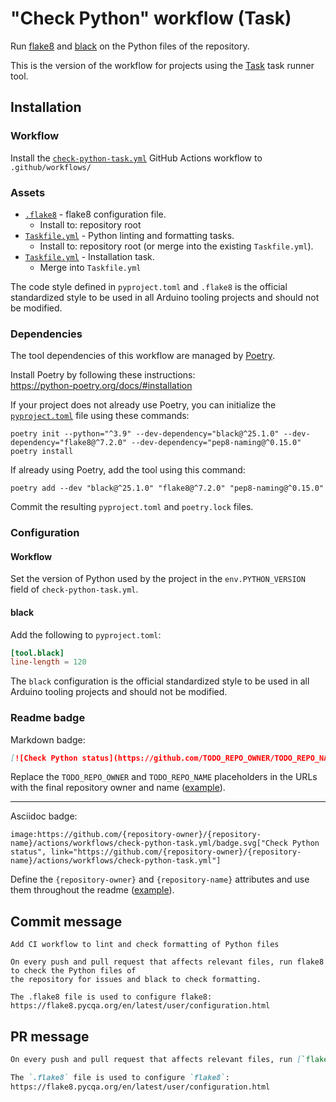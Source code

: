 # "Check Python" workflow (Task)

Run [flake8](https://flake8.pycqa.org/) and [black](https://github.com/psf/black) on the Python files of the repository.

This is the version of the workflow for projects using the [Task](https://taskfile.dev/#/) task runner tool.

## Installation

### Workflow

Install the [`check-python-task.yml`](check-python-task.yml) GitHub Actions workflow to `.github/workflows/`

### Assets

- [`.flake8`](assets/check-python/.flake8) - flake8 configuration file.
  - Install to: repository root
- [`Taskfile.yml`](assets/check-python-task/Taskfile.yml) - Python linting and formatting tasks.
  - Install to: repository root (or merge into the existing `Taskfile.yml`).
- [`Taskfile.yml`](assets/poetry-task/Taskfile.yml) - Installation task.
  - Merge into `Taskfile.yml`

The code style defined in `pyproject.toml` and `.flake8` is the official standardized style to be used in all Arduino tooling projects and should not be modified.

### Dependencies

The tool dependencies of this workflow are managed by [Poetry](https://python-poetry.org/).

Install Poetry by following these instructions:<br />
https://python-poetry.org/docs/#installation

If your project does not already use Poetry, you can initialize the [`pyproject.toml`](https://python-poetry.org/docs/pyproject/) file using these commands:

```
poetry init --python="^3.9" --dev-dependency="black@^25.1.0" --dev-dependency="flake8@^7.2.0" --dev-dependency="pep8-naming@^0.15.0"
poetry install
```

If already using Poetry, add the tool using this command:

```
poetry add --dev "black@^25.1.0" "flake8@^7.2.0" "pep8-naming@^0.15.0"
```

Commit the resulting `pyproject.toml` and `poetry.lock` files.

### Configuration

#### Workflow

Set the version of Python used by the project in the `env.PYTHON_VERSION` field of `check-python-task.yml`.

#### black

Add the following to `pyproject.toml`:

```toml
[tool.black]
line-length = 120
```

The `black` configuration is the official standardized style to be used in all Arduino tooling projects and should not be modified.

### Readme badge

Markdown badge:

```markdown
[![Check Python status](https://github.com/TODO_REPO_OWNER/TODO_REPO_NAME/actions/workflows/check-python-task.yml/badge.svg)](https://github.com/TODO_REPO_OWNER/TODO_REPO_NAME/actions/workflows/check-python-task.yml)
```

Replace the `TODO_REPO_OWNER` and `TODO_REPO_NAME` placeholders in the URLs with the final repository owner and name ([example](https://raw.githubusercontent.com/arduino-libraries/ArduinoIoTCloud/master/README.md)).

---

Asciidoc badge:

```adoc
image:https://github.com/{repository-owner}/{repository-name}/actions/workflows/check-python-task.yml/badge.svg["Check Python status", link="https://github.com/{repository-owner}/{repository-name}/actions/workflows/check-python-task.yml"]
```

Define the `{repository-owner}` and `{repository-name}` attributes and use them throughout the readme ([example](https://raw.githubusercontent.com/arduino-libraries/WiFiNINA/master/README.adoc)).

## Commit message

```
Add CI workflow to lint and check formatting of Python files

On every push and pull request that affects relevant files, run flake8 to check the Python files of
the repository for issues and black to check formatting.

The .flake8 file is used to configure flake8:
https://flake8.pycqa.org/en/latest/user/configuration.html
```

## PR message

```markdown
On every push and pull request that affects relevant files, run [`flake8`](https://flake8.pycqa.org/) to check the Python files of the repository for issues and [black](https://github.com/psf/black) to check formatting.

The `.flake8` file is used to configure `flake8`:
https://flake8.pycqa.org/en/latest/user/configuration.html
```
